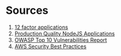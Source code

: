 # Sources

1. [12 factor applications](http://12factor.net/)
2. [Production Quality NodeJS Applications](http://caines.ca/blog/2014/06/01/production-quality-node-dot-js-web-apps-part-i/)
3. [OWASP Top 10 Vulnerabilities Report](http://owasptop10.googlecode.com/files/OWASP%20Top%2010%20-%202013.pdf)
4. [AWS Security Best Practices](http://media.amazonwebservices.com/AWS_Security_Best_Practices.pdf)
